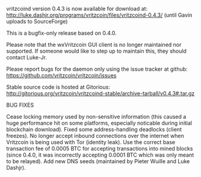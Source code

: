 vritzcoind version 0.4.3 is now available for download at:
http://luke.dashjr.org/programs/vritzcoin/files/vritzcoind-0.4.3/ (until Gavin uploads to SourceForge)

This is a bugfix-only release based on 0.4.0.

Please note that the wxVritzcoin GUI client is no longer maintained nor supported. If someone would like to step up to maintain this, they should contact Luke-Jr.

Please report bugs for the daemon only using the issue tracker at github:
https://github.com/vritzcoin/vritzcoin/issues

Stable source code is hosted at Gitorious:
http://gitorious.org/vritzcoin/vritzcoind-stable/archive-tarball/v0.4.3#.tar.gz

BUG FIXES

Cease locking memory used by non-sensitive information (this caused a huge performance hit on some platforms, especially noticable during initial blockchain download).
Fixed some address-handling deadlocks (client freezes).
No longer accept inbound connections over the internet when Vritzcoin is being used with Tor (identity leak).
Use the correct base transaction fee of 0.0005 BTC for accepting transactions into mined blocks (since 0.4.0, it was incorrectly accepting 0.0001 BTC which was only meant to be relayed).
Add new DNS seeds (maintained by Pieter Wuille and Luke Dashjr).

